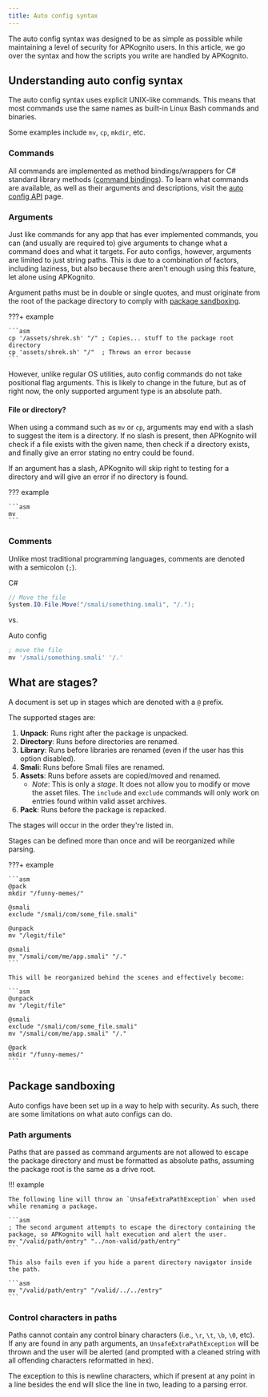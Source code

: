 ```yaml
---
title: Auto config syntax
---
```


The auto config syntax was designed to be as simple as possible while maintaining a level of security for APKognito users.
In this article, we go over the syntax and how the scripts you write are handled by APKognito.

## Understanding auto config syntax

The auto config syntax uses explicit UNIX-like commands. This means that most commands use the same names as built-in Linux Bash commands and binaries.

Some examples include `mv`, `cp`, `mkdir`, etc.

### Commands

All commands are implemented as method bindings/wrappers for C# standard library methods
([command bindings]). To learn what commands are available, as well as their arguments and descriptions, visit the [auto config API](./auto_config_api.md) page.

[command bindings]: https://github.com/Sombody101/APKognito/tree/master/APKognito/ApkMod/Automation/CommandBindings

### Arguments

Just like commands for any app that has ever implemented commands, you can (and usually are required to) give arguments to change what a command does and what it targets.
For auto configs, however, arguments are limited to just string paths. This is due to a combination of factors, including laziness, but also because there aren't enough using this feature, let alone
using APKognito.

Argument paths must be in double or single quotes, and must originate from the root of the package directory to comply with [package sandboxing](#package-sandboxing).

???+ example

    ```asm
    cp '/assets/shrek.sh' "/" ; Copies... stuff to the package root directory
    cp 'assets/shrek.sh' "/"  ; Throws an error because
    ```

However, unlike regular OS utilities, auto config commands do not take positional flag arguments. This is likely to change in the future, but as of right now, the only
supported argument type is an absolute path.

#### File or directory?

When using a command such as `mv` or `cp`, arguments may end with a slash to suggest the item is a directory. If no slash is present, then APKognito will check
if a file exists with the given name, then check if a directory exists, and finally give an error stating no entry could be found.

If an argument has a slash, APKognito will skip right to testing for a directory and will give an error if no directory is found.

??? example

    ```asm
    mv
    ```

### Comments

Unlike most traditional programming languages, comments are denoted with a semicolon (`;`).

C#

```cs
// Move the file
System.IO.File.Move("/smali/something.smali", "/.");
```

vs.

Auto config

```asm
; move the file
mv '/smali/something.smali' '/.'
```

## What are stages?

A document is set up in stages which are denoted with a `@` prefix.

The supported stages are:

1. **Unpack**: Runs right after the package is unpacked.
1. **Directory**: Runs before directories are renamed.
1. **Library**: Runs before libraries are renamed (even if the user has this option disabled).
1. **Smali**: Runs before Smali files are renamed.
1. **Assets**: Runs before assets are copied/moved and renamed.
    - _Note_: This is only a _stage_. It does not allow you to modify or move the asset files. The `include` and `exclude` commands will only work on entries found within valid asset archives.
1. **Pack**: Runs before the package is repacked.

The stages will occur in the order they're listed in.

Stages can be defined more than once and will be reorganized while parsing.

???+ example

    ```asm
    @pack
    mkdir "/funny-memes/"

    @smali
    exclude "/smali/com/some_file.smali"

    @unpack
    mv "/legit/file"

    @smali
    mv "/smali/com/me/app.smali" "/."
    ```

    This will be reorganized behind the scenes and effectively become:

    ```asm
    @unpack
    mv "/legit/file"

    @smali
    exclude "/smali/com/some_file.smali"
    mv "/smali/com/me/app.smali" "/."

    @pack
    mkdir "/funny-memes/"
    ```

## Package sandboxing

Auto configs have been set up in a way to help with security. As such, there are some limitations on what auto configs can do.

### Path arguments

Paths that are passed as command arguments are not allowed to escape the package directory and must be formatted as absolute paths, assuming the package root is the same as a drive root.

!!! example

    The following line will throw an `UnsafeExtraPathException` when used while renaming a package.

    ```asm
    ; The second argument attempts to escape the directory containing the package, so APKognito will halt execution and alert the user.
    mv "/valid/path/entry" "../non-valid/path/entry"
    ```

    This also fails even if you hide a parent directory navigator inside the path.

    ```asm
    mv "/valid/path/entry" "/valid/../../entry"
    ```

### Control characters in paths

Paths cannot contain any control binary characters (i.e., `\r`, `\t`, `\b`, `\0`, etc).
If any are found in any path arguments, an `UnsafeExtraPathException` will be thrown and the user will be alerted (and prompted with a cleaned string with all offending characters
reformatted in hex).

The exception to this is newline characters, which if present at any point in a line besides the end will slice the line in two, leading to a parsing error.
